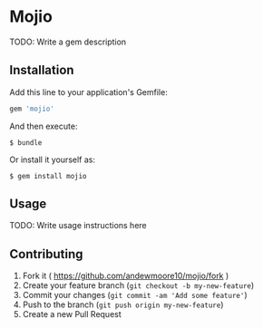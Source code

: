 # Mojio

TODO: Write a gem description

## Installation

Add this line to your application's Gemfile:

```ruby
gem 'mojio'
```

And then execute:

    $ bundle

Or install it yourself as:

    $ gem install mojio

## Usage

TODO: Write usage instructions here

## Contributing

1. Fork it ( https://github.com/andewmoore10/mojio/fork )
2. Create your feature branch (`git checkout -b my-new-feature`)
3. Commit your changes (`git commit -am 'Add some feature'`)
4. Push to the branch (`git push origin my-new-feature`)
5. Create a new Pull Request

